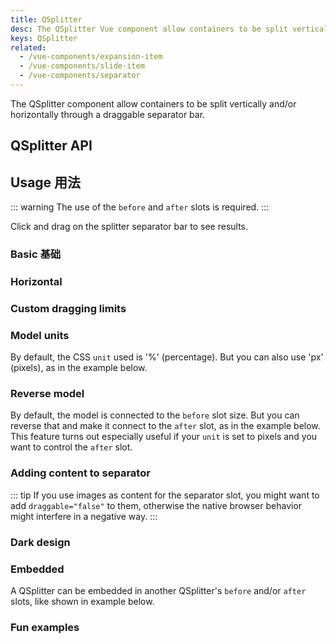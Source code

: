 ```yaml
---
title: QSplitter
desc: The QSplitter Vue component allow containers to be split vertically and/or horizontally through a draggable separator bar.
keys: QSplitter
related:
  - /vue-components/expansion-item
  - /vue-components/slide-item
  - /vue-components/separator
---
```


The QSplitter component allow containers to be split vertically and/or horizontally through a draggable separator bar.


## QSplitter API

<doc-api file="QSplitter" />

## Usage 用法

::: warning
The use of the `before` and `after` slots is required.
:::

Click and drag on the splitter separator bar to see results.

### Basic 基础

<doc-example title="Basic" file="QSplitter/Basic" />

### Horizontal

<doc-example title="Horizontal" file="QSplitter/Horizontal" />

### Custom dragging limits

<doc-example title="Custom dragging limits (50-100)" file="QSplitter/Limits" />

### Model units

By default, the CSS `unit` used is '%' (percentage). But you can also use 'px' (pixels), as in the example below.

<doc-example title="Model in pixels" file="QSplitter/PixelModel" />

### Reverse model

By default, the model is connected to the `before` slot size. But you can reverse that and make it connect to the `after` slot, as in the example below. This feature turns out especially useful if your `unit` is set to pixels and you want to control the `after` slot.

<doc-example title="Reverse model" file="QSplitter/ReverseModel" />

### Adding content to separator

::: tip
If you use images as content for the separator slot, you might want to add `draggable="false"` to them, otherwise the native browser behavior might interfere in a negative way.
:::

<doc-example title="Adding to separator" file="QSplitter/SeparatorSlot" />

### Dark design

<doc-example title="On a dark background with customized separator" file="QSplitter/CustomizedSeparator" dark />

### Embedded

A QSplitter can be embedded in another QSplitter's `before` and/or `after` slots, like shown in example below.

<doc-example title="Embedded" file="QSplitter/Embedded" />

### Fun examples

<doc-example title="Image Fun" file="QSplitter/ImageFun" />

<doc-example title="Reactive Images" file="QSplitter/ReactiveImages" />
